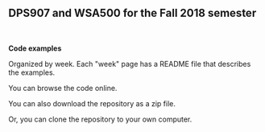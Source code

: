 ## DPS907 and WSA500 for the Fall 2018 semester

<br>

**Code examples**

Organized by week. Each "week" page has a README file that describes the examples.

You can browse the code online. 

You can also download the repository as a zip file.  

Or, you can clone the repository to your own computer.  
